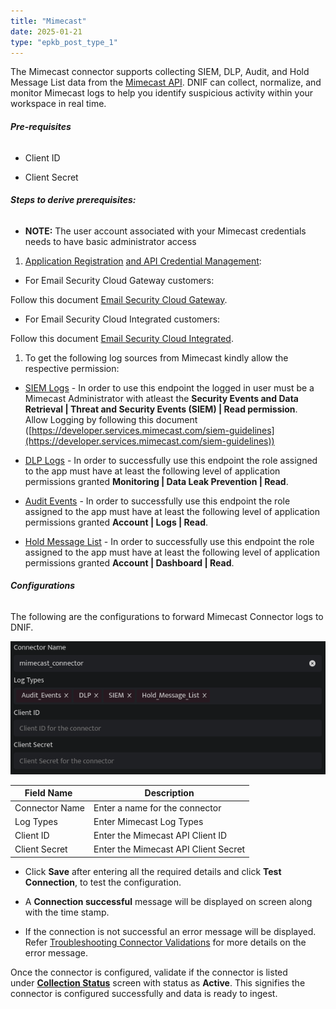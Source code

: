 ```yaml
---
title: "Mimecast"
date: 2025-01-21
type: "epkb_post_type_1"
---
```


The Mimecast connector supports collecting SIEM, DLP, Audit, and Hold Message List data from the [Mimecast API](https://developer.services.mimecast.com/apis). DNIF can collect, normalize, and monitor Mimecast logs to help you identify suspicious activity within your workspace in real time.

###### **Pre-requisites**

- Client ID

- Client Secret

###### **Steps to derive prerequisites:**

- **NOTE:** The user account associated with your Mimecast credentials needs to have basic administrator access

1. [Application Registration](https://developer.services.mimecast.com/api-overview#application-registration-credential-management) [](https://developer.services.mimecast.com/api-overview#application-registration-credential-management)[and API Credential Management](https://developer.services.mimecast.com/api-overview#application-registration-credential-management):

- For Email Security Cloud Gateway customers: 

Follow this document [Email Security Cloud Gateway](https://community.mimecast.com/s/article/api-integrations-managing-api-2-0-for-cloud-gateway).

- For Email Security Cloud Integrated customers: 

Follow this document [Email Security Cloud Integrated](https://community.mimecast.com/s/article/api-integrations-managing-api-2-0-for-cloud-integrated).

1. To get the following log sources from Mimecast kindly allow the respective permission:

- [SIEM Logs](https://developer.services.mimecast.com/docs/threatssecurityeventsanddataforcg/1/routes/siem/v1/events/cg/get) - In order to use this endpoint the logged in user must be a Mimecast Administrator with atleast the **Security Events and Data Retrieval | Threat and Security Events (SIEM) | Read permission**.  
    Allow Logging by following this document ([https://developer.services.mimecast.com/siem-guidelines](https://developer.services.mimecast.com/siem-guidelines))

- [DLP Logs](https://developer.services.mimecast.com/docs/securityevents/1/routes/api/dlp/get-logs/post) - In order to successfully use this endpoint the role assigned to the app must have at least the following level of application permissions granted **Monitoring | Data Leak Prevention | Read**.

- [Audit Events](https://developer.services.mimecast.com/docs/auditevents/1/routes/api/audit/get-audit-events/post) - In order to successfully use this endpoint the role assigned to the app must have at least the following level of application permissions granted **Account | Logs | Read**.

- [Hold Message List](https://developer.services.mimecast.com/docs/cloudgateway/1/routes/api/gateway/get-hold-message-list/post) - In order to successfully use this endpoint the role assigned to the app must have at least the following level of application permissions granted **Account | Dashboard | Read**.

###### **Configurations**

The following are the configurations to forward Mimecast Connector logs to DNIF.‌

![image 1-4](./images-Mimecast/Mimecast-1.webp)

| **Field Name**  | **Description** |
| --- | --- |
| Connector Name | Enter a name for the connector |
| Log Types | Enter Mimecast Log Types |
| Client ID | Enter the Mimecast API Client ID |
| Client Secret | Enter the Mimecast API Client Secret |

- Click **Save** after entering all the required details and click **Test Connection**, to test the configuration.

- A **Connection successful** message will be displayed on screen along with the time stamp.

- If the connection is not successful an error message will be displayed. Refer [Troubleshooting Connector Validations](https://dnif.it/kb/troubleshooting-and-debugging/troubleshooting-connector-validations/) for more details on the error message.

Once the connector is configured, validate if the connector is listed under **[Collection Status](https://dnif.it/kb/operations/collection-status/)** screen with status as **Active**. This signifies the connector is configured successfully and data is ready to ingest.

